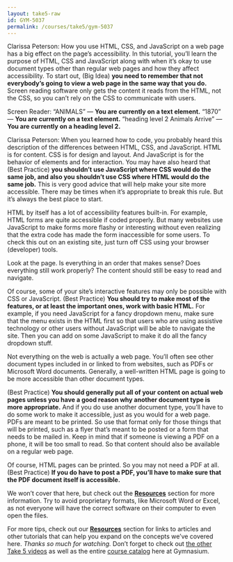 ```yaml
---
layout: take5-raw
id: GYM-5037
permalink: /courses/take5/gym-5037
---
```


Clarissa Peterson: How you use HTML, CSS, and JavaScript on a web page has a big effect on the page’s accessibility. In this tutorial, you’ll learn the purpose of HTML, CSS and JavaScript along with when it’s okay to use document types other than regular web pages and how they affect accessibility. To start out, (Big Idea) **you need to remember that not everybody’s going to view a web page in the same way that you do.** Screen reading software only gets the content it reads from the HTML, not the CSS, so you can’t rely on the CSS to communicate with users.

Screen Reader: “ANIMALS” — **You are currently on a text element.** “1870” — **You are currently on a text element.** “heading level 2 Animals Arrive” — **You are currently on a heading level 2.**

Clarissa Peterson: When you learned how to code, you probably heard this description of the differences between HTML, CSS, and JavaScript. HTML is for content. CSS is for design and layout. And JavaScript is for the behavior of elements and for interaction. You may have also heard that (Best Practice) **you shouldn’t use JavaScript where CSS would do the same job, and also you shouldn’t use CSS where HTML would do the same job.** This is very good advice that will help make your site more accessible. There may be times when it’s appropriate to break this rule. But it’s always the best place to start.

HTML by itself has a lot of accessibility features built-in. For example, HTML forms are quite accessible if coded properly. But many websites use JavaScript to make forms more flashy or interesting without even realizing that the extra code has made the form inaccessible for some users. To check this out on an existing site, just turn off CSS using your browser (developer) tools.

Look at the page. Is everything in an order that makes sense? Does everything still work properly? The content should still be easy to read and navigate.

Of course, some of your site’s interactive features may only be possible with CSS or JavaScript. (Best Practice) **You should try to make most of the features, or at least the important ones, work with basic HTML.** For example, if you need JavaScript for a fancy dropdown menu, make sure that the menu exists in the HTML first so that users who are using assistive technology or other users without JavaScript will be able to navigate the site. Then you can add on some JavaScript to make it do all the fancy dropdown stuff.

Not everything on the web is actually a web page. You’ll often see other document types included in or linked to from websites, such as PDFs or Microsoft Word documents. Generally, a well-written HTML page is going to be more accessible than other document types.

(Best Practice) **You should generally put all of your content on actual web pages unless you have a good reason why another document type is more appropriate.** And if you do use another document type, you’ll have to do some work to make it accessible, just as you would for a web page. PDFs are meant to be printed. So use that format only for those things that will be printed, such as a flyer that’s meant to be posted or a form that needs to be mailed in. Keep in mind that if someone is viewing a PDF on a phone, it will be too small to read. So that content should also be available on a regular web page.

Of course, HTML pages can be printed. So you may not need a PDF at all. (Best Practice) **If you do have to post a PDF, you’ll have to make sure that the PDF document itself is accessible.**

We won’t cover that here, but check out the [**Resources**](#tutorial-resources) section for more information. Try to avoid proprietary formats, like Microsoft Word or Excel, as not everyone will have the correct software on their computer to even open the files.

For more tips, check out our [**Resources**](#tutorial-resources) section for links to articles and other tutorials that can help you expand on the concepts we’ve covered here. *Thanks so much for watching.* Don’t forget to check out [the other Take 5 videos][1] as well as the entire [course catalog][2] here at Gymnasium.

[1]: https://thegymnasium.com/courses/take5
[2]: https://thegymnasium.com/courses
